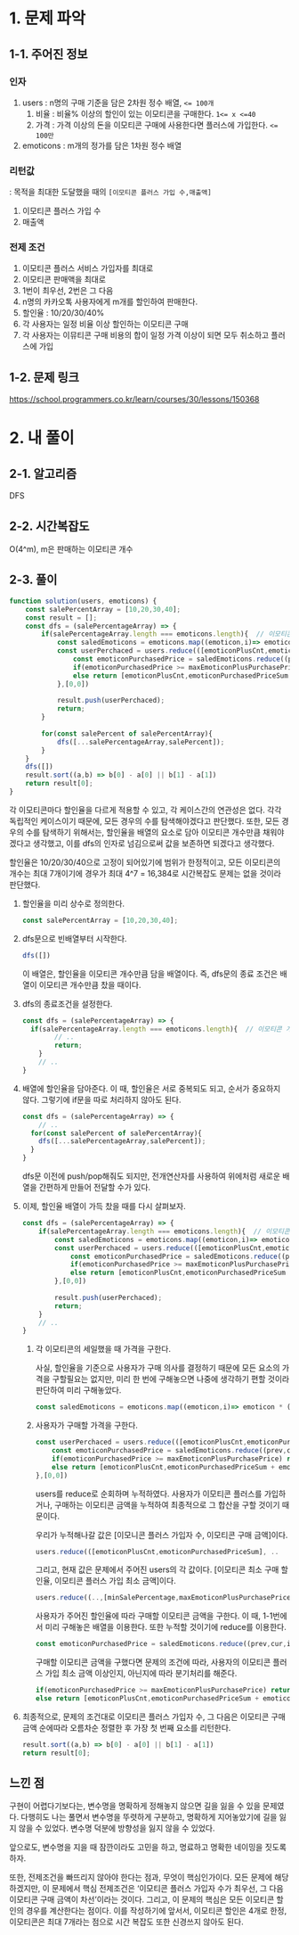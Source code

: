 # 1. 문제 파악

## 1-1. 주어진 정보

### 인자

1. users : n명의 구매 기준을 담은 2차원 정수 배열, `<= 100개`
    1. 비율 : 비율% 이상의 할인이 있는 이모티콘을 구매한다. `1<= x <=40`
    2. 가격 : 가격 이상의 돈을 이모티콘 구매에 사용한다면 플러스에 가입한다. `<= 100만`
2. emoticons : m개의 정가를 담은 1차원 정수 배열

### 리턴값

: 목적을 최대한 도달했을 때의 `[이모티콘 플러스 가입 수,매출액]`

1. 이모티콘 플러스 가입 수
2. 매출액

### 전제 조건

1. 이모티콘 플러스 서비스 가입자를 최대로
2. 이모티콘 판매액을 최대로
3. 1번이 최우선, 2번은 그 다음
4. n명의 카카오톡 사용자에게 m개를 할인하여 판매한다.
5. 할인율 : 10/20/30/40%
6. 각 사용자는 일정 비율 이상 할인하는 이모티콘 구매
7. 각 사용자는 이뮤티콘 구매 비용의 합이 일정 가격 이상이 되면 모두 취소하고 플러스에 가입

## 1-2. 문제 링크

https://school.programmers.co.kr/learn/courses/30/lessons/150368

# 2. 내 풀이

## 2-1. 알고리즘

DFS

## 2-2. 시간복잡도

O(4^m), m은 판매하는 이모티콘 개수

## 2-3. 풀이

```jsx
function solution(users, emoticons) {
    const salePercentArray = [10,20,30,40];
    const result = [];
    const dfs = (salePercentageArray) => {
        if(salePercentageArray.length === emoticons.length){  // 이모티콘 개수만큼 할인율 배열을 담았을 때
            const saledEmoticons = emoticons.map((emoticon,i)=> emoticon * (100-salePercentageArray[i]) / 100); // 각 이모티콘의 세일 가격
            const userPerchaced = users.reduce(([emoticonPlusCnt,emoticonPurchasedPriceSum],[minSalePercentage,maxEmoticonPlusPurchasePrice]) => { 
                const emoticonPurchasedPrice = saledEmoticons.reduce((prev,cur,index) => salePercentageArray[index] >= minSalePercentage ? prev + cur : prev,0); 
                if(emoticonPurchasedPrice >= maxEmoticonPlusPurchasePrice) return [emoticonPlusCnt+1,emoticonPurchasedPriceSum]
                else return [emoticonPlusCnt,emoticonPurchasedPriceSum + emoticonPurchasedPrice]
            },[0,0])
            
            result.push(userPerchaced);
            return;
        }
        
        for(const salePercent of salePercentArray){
            dfs([...salePercentageArray,salePercent]);
        }
    }
    dfs([])
    result.sort((a,b) => b[0] - a[0] || b[1] - a[1])
    return result[0];
}
```

각 이모티콘마다 할인율을 다르게 적용할 수 있고, 각 케이스간의 연관성은 없다. 각각 독립적인 케이스이기 때문에, 모든 경우의 수를 탐색해야겠다고 판단했다. 또한, 모든 경우의 수를 탐색하기 위해서는, 할인율을 배열의 요소로 담아 이모티콘 개수만큼 채워야겠다고 생각했고, 이를 dfs의 인자로 넘김으로써 값을 보존하면 되겠다고 생각했다.

할인율은 10/20/30/40으로 고정이 되어있기에 범위가 한정적이고, 모든 이모티콘의 개수는 최대 7개이기에 경우가 최대 4^7 = 16,384로 시간복잡도 문제는 없을 것이라 판단했다.

1. 할인율을 미리 상수로 정의한다.
    
    ```jsx
    const salePercentArray = [10,20,30,40];
    ```
    
2. dfs문으로 빈배열부터 시작한다.
    
    ```jsx
    dfs([])
    ```
    
    이 배열은, 할인율을 이모티콘 개수만큼 담을 배열이다. 즉, dfs문의 종료 조건은 배열이 이모티콘 개수만큼 찼을 때이다.
    
3. dfs의 종료조건을 설정한다.
    
    ```jsx
    const dfs = (salePercentageArray) => {
      if(salePercentageArray.length === emoticons.length){  // 이모티콘 개수만큼 할인율 배열을 담았을 때
    		// ..
    		return;
    	}
    	// ..
    }
    ```
    
4. 배열에 할인율을 담아준다. 이 때, 할인율은 서로 중복되도 되고, 순서가 중요하지 않다. 그렇기에 if문을 따로 처리하지 않아도 된다.
    
    ```jsx
    const dfs = (salePercentageArray) => {
    	// ..
      for(const salePercent of salePercentArray){
        dfs([...salePercentageArray,salePercent]);
      }
    }
    ```
    
    dfs문 이전에 push/pop해줘도 되지만, 전개연산자를 사용하여 위에처럼 새로운 배열을 간편하게 만들어 전달할 수가 있다.
    
5. 이제, 할인율 배열이 가득 찼을 때를 다시 살펴보자.
    
    ```jsx
    const dfs = (salePercentageArray) => {
        if(salePercentageArray.length === emoticons.length){  // 이모티콘 개수만큼 할인율 배열을 담았을 때
            const saledEmoticons = emoticons.map((emoticon,i)=> emoticon * (100-salePercentageArray[i]) / 100); // 각 이모티콘의 세일 가격
            const userPerchaced = users.reduce(([emoticonPlusCnt,emoticonPurchasedPriceSum],[minSalePercentage,maxEmoticonPlusPurchasePrice]) => { 
                const emoticonPurchasedPrice = saledEmoticons.reduce((prev,cur,index) => salePercentageArray[index] >= minSalePercentage ? prev + cur : prev,0); 
                if(emoticonPurchasedPrice >= maxEmoticonPlusPurchasePrice) return [emoticonPlusCnt+1,emoticonPurchasedPriceSum]
                else return [emoticonPlusCnt,emoticonPurchasedPriceSum + emoticonPurchasedPrice]
            },[0,0])
            
            result.push(userPerchaced);
            return;
        }
        // ..
    }
    ```
    
    1. 각 이모티콘의 세일했을 때 가격을 구한다.
        
        사실, 할인율을 기준으로 사용자가 구매 의사를 결정하기 때문에 모든 요소의 가격을 구할필요는 없지만, 미리 한 번에 구해놓으면 나중에 생각하기 편할 것이라 판단하여 미리 구해놓았다.
        
        ```jsx
        const saledEmoticons = emoticons.map((emoticon,i)=> emoticon * (100-salePercentageArray[i]) / 100);
        
        ```
        
    2. 사용자가 구매할 가격을 구한다.
        
        ```jsx
        const userPerchaced = users.reduce(([emoticonPlusCnt,emoticonPurchasedPriceSum],[minSalePercentage,maxEmoticonPlusPurchasePrice]) => { 
            const emoticonPurchasedPrice = saledEmoticons.reduce((prev,cur,index) => salePercentageArray[index] >= minSalePercentage ? prev + cur : prev,0); 
            if(emoticonPurchasedPrice >= maxEmoticonPlusPurchasePrice) return [emoticonPlusCnt+1,emoticonPurchasedPriceSum]
            else return [emoticonPlusCnt,emoticonPurchasedPriceSum + emoticonPurchasedPrice]
        },[0,0])
        ```
        
        users를 reduce로 순회하며 누적하였다. 사용자가 이모티콘 플러스를 가입하거나, 구매하는 이모티콘 금액을 누적하여 최종적으로 그 합산을 구할 것이기 때문이다.
        
        우리가 누적해나갈 값은 [이모니콘 플러스 가입자 수, 이모티콘 구매 금액]이다.
        
        ```jsx
        users.reduce(([emoticonPlusCnt,emoticonPurchasedPriceSum], ..
        ```
        
        그리고, 현재 값은 문제에서 주어진 users의 각 값이다. [이모티콘 최소 구매 할인율, 이모티콘 플러스 가입 최소 금액]이다.
        
        ```jsx
        users.reduce((..,[minSalePercentage,maxEmoticonPlusPurchasePrice])
        ```
        
        사용자가 주어진 할인율에 따라 구매할 이모티콘 금액을 구한다. 이 때, 1-1번에서 미리 구해놓은 배열을 이용한다. 또한 누적할 것이기에 reduce를 이용한다.
        
        ```jsx
        const emoticonPurchasedPrice = saledEmoticons.reduce((prev,cur,index) => salePercentageArray[index] >= minSalePercentage ? prev + cur : prev,0); 
        ```
        
        구매할 이모티콘 금액을 구했다면 문제의 조건에 따라, 사용자의 이모티콘 플러스 가입 최소 금액 이상인지, 아닌지에 따라 분기처리를 해준다.
        
        ```jsx
        if(emoticonPurchasedPrice >= maxEmoticonPlusPurchasePrice) return [emoticonPlusCnt+1,emoticonPurchasedPriceSum]
        else return [emoticonPlusCnt,emoticonPurchasedPriceSum + emoticonPurchasedPrice]
        ```
        
6. 최종적으로, 문제의 조건대로 이모티콘 플러스 가입자 수, 그 다음은 이모티콘 구매 금액 순에따라 오름차순 정렬한 후 가장 첫 번째 요소를 리턴한다.
    
    ```jsx
    result.sort((a,b) => b[0] - a[0] || b[1] - a[1])
    return result[0];
    ```
    

## 느낀 점

구현이 어렵다기보다는, 변수명을 명확하게 정해놓지 않으면 길을 잃을 수 있을 문제였다. 다행히도 나는 풀면서 변수명을 뚜렷하게 구분하고, 명확하게 지어놓았기에 길을 잃지 않을 수 있었다. 변수명 덕분에 방향성을 잃지 않을 수 있었다.

앞으로도, 변수명을 지을 때 잠깐이라도 고민을 하고, 명료하고 명확한 네이밍을 짓도록 하자. 

또한, 전제조건을 빠뜨리지 않아야 한다는 점과, 무엇이 핵심인가이다. 모든 문제에 해당하겠지만, 이 문제에서 핵심 전제조건은 ‘이모티콘 플러스 가입자 수가 최우선, 그 다음 이모티콘 구매 금액이 차선’이라는 것이다. 그리고, 이 문제의 핵심은 모든 이모티콘 할인의 경우를 계산한다는 점이다. 이를 작성하기에 앞서서, 이모티콘 할인은 4개로 한정, 이모티콘은 최대 7개라는 점으로 시간 복잡도 또한 신경쓰지 않아도 된다.